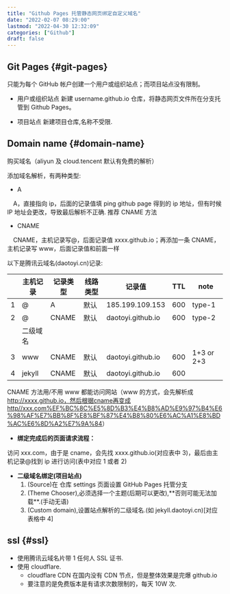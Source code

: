 ```yaml
---
title: "Github Pages 托管静态网页绑定自定义域名"
date: "2022-02-07 08:29:00"
lastmod: "2022-04-30 12:32:09"
categories: ["Github"]
draft: false
---
```


## Git Pages {#git-pages}

只能为每个 GitHub 帐户创建一个用户或组织站点；而项目站点没有限制。

-   用户或组织站点
    新建 username.github.io 仓库，将静态网页文件所在分支托管到 Github Pages。

-   项目站点
    新建项目仓库,名称不受限.


## Domain name {#domain-name}

购买域名（aliyun 及 cloud.tencent 默认有免费的解析）

添加域名解析，有两种类型:

-   A

　A，直接指向 ip，后面的记录值填 ping github page 得到的 ip 地址，但有时候 IP 地址会更改，导致最后解析不正确. 推荐 CNAME 方法

-   CNAME

　CNAME，主机记录写@，后面记录值 xxxx.github.io；再添加一条 CNAME，主机记录写 www，后面记录值和前面一样

以下是腾讯云域名(daotoyi.cn)记录:

|   | 主机记录 | 记录类型 | 线路类型 | 记录值            | TTL | note       |
|---|------|------|------|----------------|-----|------------|
| 1 | @      | A     | 默认 | 185.199.109.153   | 600 | type-1     |
| 2 | @      | CNAME | 默认 | daotoyi.github.io | 600 | type-2     |
|   | 二级域名 |       |      |                   |     |            |
| 3 | www    | CNAME | 默认 | daotoyi.github.io | 600 | 1+3 or 2+3 |
| 4 | jekyll | CNAME | 默认 | daotoyi.github.io | 600 |            |

CNAME 方法用/不用 www 都能访问网站（www 的方式，会先解析成<http://xxxx.github.io，然后根据cname再变成http//xxx.com%EF%BC%8C%E5%8D%B3%E4%B8%AD%E9%97%B4%E6%98%AF%E7%BB%8F%E8%BF%87%E4%B8%80%E6%AC%A1%E8%BD%AC%E6%8D%A2%E7%9A%84>）

-   ****绑定完成后的页面请求流程：****

访问 xxx.com，由于是 cname，会先找 xxxx.github.io(对应表中 3)，最后由主机记录@找到 ip 进行访问(表中对应 1 或者 2)

-   ****二级域名绑定(项目站点)****
    1.  (Source)在 仓库 settings 页面设置 GitHub Pages 托管分支
    2.  (Theme Chooser),必须选择一个主题(后期可以更改),\*\*否则可能无法加载\*\*.(手动无语)
    3.  (Custom domain),设置站点解析的二级域名.(如 jekyll.daotoyi.cn)[对应表格中 4]


## ssl {#ssl}

-   使用腾讯云域名片带 1 任何人 SSL 证书.
-   使用 cloudflare.
    -   cloudflare CDN 在国内没有 CDN 节点，但是整体效果是完爆 github.io
    -   要注意的是免费版本是有请求次数限制的，每天 10W 次.